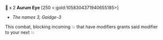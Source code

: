 🧪 x 2 **Aurum Eye** [250 <:gold:1058304371940655185>]
- *The names 3, Gaidge-3*

This combat, blocking incoming 💥 that have modifiers grants said modifier to your next 💥 
